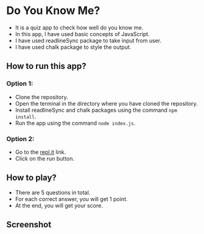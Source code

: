 # Do You Know Me?

- It is a quiz app to check how well do you know me.
- In this app, I have used basic concepts of JavaScript.
- I have used readlineSync package to take input from user.
- I have used chalk package to style the output.

## How to run this app?

### Option 1:

- Clone the repository.
- Open the terminal in the directory where you have cloned the repository.
- Install readlineSync and chalk packages using the command `npm install`.
- Run the app using the command `node index.js`.

### Option 2:

- Go to the [repl.it](https://replit.com/@SahsiSunny/Exercise-15-Quiz#index.js?embed=1&output=1) link.
- Click on the run button.

## How to play?

- There are 5 questions in total.
- For each correct answer, you will get 1 point.
- At the end, you will get your score.

## Screenshot
